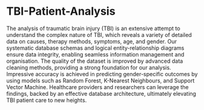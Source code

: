 # TBI-Patient-Analysis
The analysis of traumatic brain injury (TBI) is an extensive attempt to understand the complex nature of TBI, which reveals a variety of detailed data on causes, therapy methods, symptoms, age, and gender. Our systematic database schemas and logical entity-relationship diagrams ensure data integrity, enabling seamless information management and organisation. The quality of the dataset is improved by advanced data cleaning methods, providing a strong foundation for our analysis. Impressive accuracy is achieved in predicting gender-specific outcomes by using models such as Random Forest, K-Nearest Neighbours, and Support Vector Machine. Healthcare providers and researchers can leverage the findings, backed by an effective database architecture, ultimately elevating TBI patient care to new heights.
